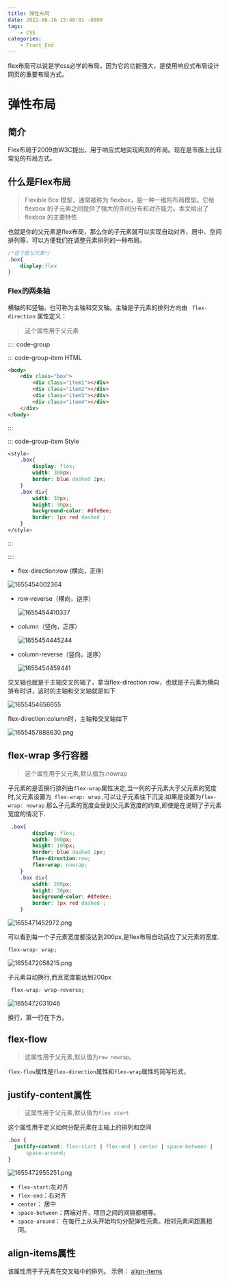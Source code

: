```yaml
---
title: 弹性布局
date: 2022-06-16 15:48:01 -0800
tags:   
    - CSS
categories: 
    - Front_End
---
```


flex布局可以说是学css必学的布局，因为它的功能强大，是使用响应式布局设计网页的重要布局方式。
<!-- more -->
# 弹性布局
## 简介

Flex布局于2009由W3C提出，用于响应式地实现网页的布局。现在是市面上比较常见的布局方式。

## 什么是Flex布局

> Flexible Box 模型，通常被称为 flexbox，是一种一维的布局模型。它给 flexbox 的子元素之间提供了强大的空间分布和对齐能力。本文给出了 flexbox 的主要特性

也就是你的父元素是flex布局，那么你的子元素就可以实现自动对齐、居中、空间排列等，可以方便我们在调整元素排列的一种布局。

```css
/*这个是父元素*/
.box{
    display:flex
}
```

### Flex的两条轴

 横轴的和竖轴，也可称为主轴和交叉轴。主轴是子元素的排列方向由 `  flex-direction ` 属性定义：

> 这个属性用于父元素

:::: code-group

::: code-group-item HTML

```html	
<body>
    <div class="box">
        <div class="item1"></div>
        <div class="item2"></div>
        <div class="item3"></div>
        <div class="item4"></div>
    </div>
</body>
```

:::

::: code-group-item Style

```css	
<style>
    .box{
        display: flex;
        width: 300px;
        border: blue dashed 2px;
    }
    .box div{
        width: 30px;
        height: 30px;
        background-color: #dfe8ee;
        border: 1px red dashed ;
    }
</style>
```

:::

::::

*  flex-direction:row  (横向，正序)

  ![1655454002364](./1655454002364.png)

* row-reverse（横向，逆序）

  ![1655454410337](./1655454410337.png)

* column（竖向，正序）

  ![1655454445244](./1655454445244.png)

* column-reverse（竖向，逆序）

  ![1655454459441](./1655454459441.png)

交叉轴也就是于主轴交叉的轴了，拿当flex-direction:row，也就是子元素为横向排布时讲，这时的主轴和交叉轴就是如下

![1655454656655](./1655454656655.png)

flex-direction:column时，主轴和交叉轴如下

![1655457888630.png](./1655457888630.png)

## flex-wrap 多行容器

> 这个属性用于父元素,默认值为:nowrap

子元素的是否换行排列由`flex-wrap`属性决定,当一列的子元素大于父元素的宽度时,父元素设置为` flex-wrap: wrap` ,可以让子元素往下沉淀.如果是设置为`flex-wrap: nowrap` 那么子元素的宽度会受到父元素宽度的约束,即使是在说明了子元素宽度的情况下.

```css
 .box{
        display: flex;
        width: 500px;
        height: 100px;
        border: blue dashed 2px;
        flex-direction:row;
        flex-wrap: nowrap;
    }
    .box div{
        width: 200px;
        height: 30px;
        background-color: #dfe8ee;
        border: 1px red dashed ;
    }
```

![1655471452972.png](./1655471452972.png)

可以看到每一个子元素宽度都没达到200px,是flex布局自动适应了父元素的宽度.

```css
flex-wrap: wrap;
```

![1655472058215.png](./1655472058215.png)

子元素自动换行,而且宽度能达到200px

```css
 flex-wrap: wrap-reverse;
```

![1655472031046](./1655472031046.png)

 换行，第一行在下方。 

## flex-flow

> 这属性用于父元素,默认值为`row nowrap`。 

 `flex-flow`属性是`flex-direction`属性和`flex-wrap`属性的简写形式，

##  justify-content属性

> 这属性用于父元素,默认值为`flex start`

这个属性用于定义如何分配元素在主轴上的排列和空间

```css
.box {
  justify-content: flex-start | flex-end | center | space-between |
      space-around;
}
```
![1655472955251.png](./1655472955251.png)

- `flex-start`:左对齐
- `flex-end`：右对齐
- `center`： 居中
- `space-between`：两端对齐，项目之间的间隔都相等。
- `space-around`： 在每行上从头开始均匀分配弹性元素。相邻元素间距离相同。

## align-items属性

该属性用于子元素在交叉轴中的排列。
示例： [ align-items ](https://interactive-examples.mdn.mozilla.net/pages/css/align-items.html) 



